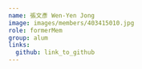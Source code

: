 ```yaml
---
name: 張文彥 Wen-Yen Jong 
image: images/members/403415010.jpg 
role: formerMem
group: alum
links:
  github: link_to_github 
---
```

